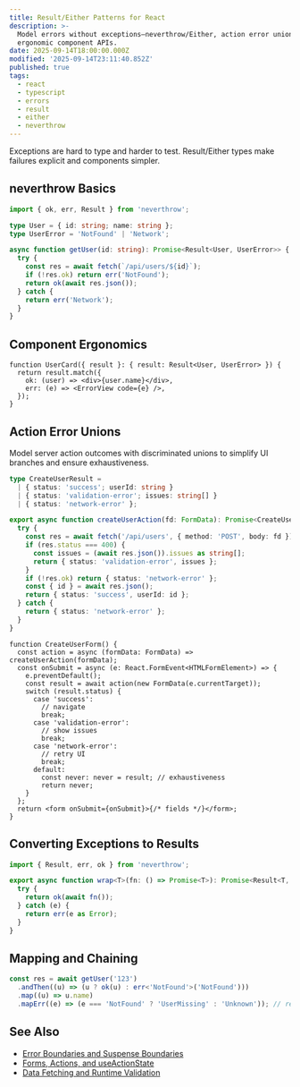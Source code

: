 ```yaml
---
title: Result/Either Patterns for React
description: >-
  Model errors without exceptions—neverthrow/Either, action error unions, and
  ergonomic component APIs.
date: 2025-09-14T18:00:00.000Z
modified: '2025-09-14T23:11:40.852Z'
published: true
tags:
  - react
  - typescript
  - errors
  - result
  - either
  - neverthrow
---
```


Exceptions are hard to type and harder to test. Result/Either types make failures explicit and components simpler.

## neverthrow Basics

```ts
import { ok, err, Result } from 'neverthrow';

type User = { id: string; name: string };
type UserError = 'NotFound' | 'Network';

async function getUser(id: string): Promise<Result<User, UserError>> {
  try {
    const res = await fetch(`/api/users/${id}`);
    if (!res.ok) return err('NotFound');
    return ok(await res.json());
  } catch {
    return err('Network');
  }
}
```

## Component Ergonomics

```tsx
function UserCard({ result }: { result: Result<User, UserError> }) {
  return result.match({
    ok: (user) => <div>{user.name}</div>,
    err: (e) => <ErrorView code={e} />,
  });
}
```

## Action Error Unions

Model server action outcomes with discriminated unions to simplify UI branches and ensure exhaustiveness.

```ts
type CreateUserResult =
  | { status: 'success'; userId: string }
  | { status: 'validation-error'; issues: string[] }
  | { status: 'network-error' };

export async function createUserAction(fd: FormData): Promise<CreateUserResult> {
  try {
    const res = await fetch('/api/users', { method: 'POST', body: fd });
    if (res.status === 400) {
      const issues = (await res.json()).issues as string[];
      return { status: 'validation-error', issues };
    }
    if (!res.ok) return { status: 'network-error' };
    const { id } = await res.json();
    return { status: 'success', userId: id };
  } catch {
    return { status: 'network-error' };
  }
}
```

```tsx
function CreateUserForm() {
  const action = async (formData: FormData) => createUserAction(formData);
  const onSubmit = async (e: React.FormEvent<HTMLFormElement>) => {
    e.preventDefault();
    const result = await action(new FormData(e.currentTarget));
    switch (result.status) {
      case 'success':
        // navigate
        break;
      case 'validation-error':
        // show issues
        break;
      case 'network-error':
        // retry UI
        break;
      default:
        const never: never = result; // exhaustiveness
        return never;
    }
  };
  return <form onSubmit={onSubmit}>{/* fields */}</form>;
}
```

## Converting Exceptions to Results

```ts
import { Result, err, ok } from 'neverthrow';

export async function wrap<T>(fn: () => Promise<T>): Promise<Result<T, Error>> {
  try {
    return ok(await fn());
  } catch (e) {
    return err(e as Error);
  }
}
```

## Mapping and Chaining

```ts
const res = await getUser('123')
  .andThen((u) => (u ? ok(u) : err<'NotFound'>('NotFound')))
  .map((u) => u.name)
  .mapErr((e) => (e === 'NotFound' ? 'UserMissing' : 'Unknown')); // re-map domain errors
```

## See Also

- [Error Boundaries and Suspense Boundaries](error-boundaries-and-suspense-boundaries.md)
- [Forms, Actions, and useActionState](forms-actions-and-useactionstate.md)
- [Data Fetching and Runtime Validation](data-fetching-and-runtime-validation.md)
